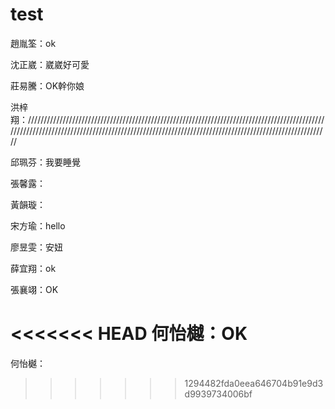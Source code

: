 # test

趙胤筌：ok

沈正崴：崴崴好可愛

莊易騰：OK幹你娘

洪梓翔：///////////////////////////////////////////////////////////////////////////////////////////////////////////////////////////////////////////////////////////////////////////////////////////////////

邱珮芬：我要睡覺

張馨露：

黃韻璇：

宋方瑜：hello

廖昱雯：安妞

薛宜翔：ok

張襄翊：OK

<<<<<<< HEAD
何怡樾：OK
=======
何怡樾：
>>>>>>> 1294482fda0eea646704b91e9d3d9939734006bf
